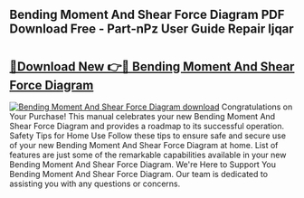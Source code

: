 ## Bending Moment And Shear Force Diagram PDF Download Free - Part-nPz User Guide Repair ljqar

# <h2><a href="http://dft9kd.blite.top/?on=Bending+Moment+And+Shear+Force+Diagram">🔗Download New 👉🔴 Bending Moment And Shear Force Diagram</a></h2>

[![Bending Moment And Shear Force Diagram download](https://i.imgur.com/lujVjoI.png)](http://dft9kd.blite.top/?on=Bending+Moment+And+Shear+Force+Diagram)
Congratulations on Your Purchase! This manual celebrates your new Bending Moment And Shear Force Diagram and provides a roadmap to its successful operation. Safety Tips for Home Use Follow these tips to ensure safe and secure use of your new Bending Moment And Shear Force Diagram at home. List of features are just some of the remarkable capabilities available in your new Bending Moment And Shear Force Diagram. We're Here to Support You Bending Moment And Shear Force Diagram. Our team is dedicated to assisting you with any questions or concerns.
